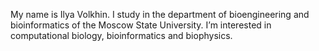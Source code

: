 My name is Ilya Volkhin.
I study in the department of bioengineering and bioinformatics of the Moscow State University.
I’m interested in computational biology, bioinformatics and biophysics.
